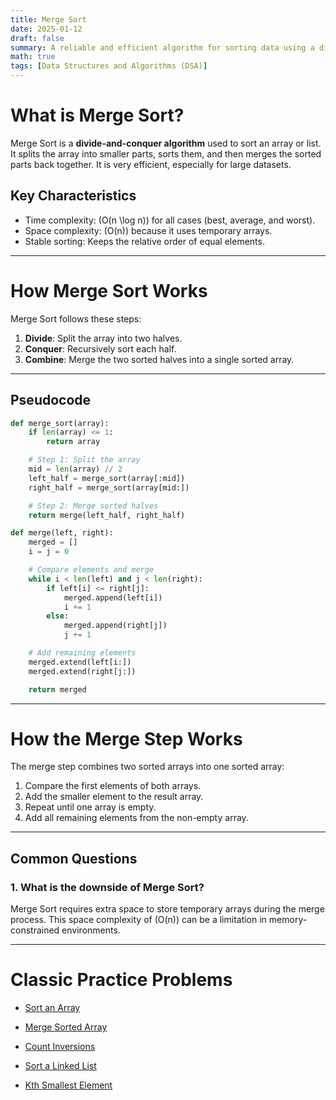 ```yaml
---
title: Merge Sort
date: 2025-01-12
draft: false
summary: A reliable and efficient algorithm for sorting data using a divide-and-conquer approach.
math: true
tags: [Data Structures and Algorithms (DSA)]
---
```


# **What is Merge Sort?**
Merge Sort is a **divide-and-conquer algorithm** used to sort an array or list. It splits the array into smaller parts, sorts them, and then merges the sorted parts back together. It is very efficient, especially for large datasets.

## **Key Characteristics**
- Time complexity: \(O(n \log n)\) for all cases (best, average, and worst).
- Space complexity: \(O(n)\) because it uses temporary arrays.
- Stable sorting: Keeps the relative order of equal elements.

---

# **How Merge Sort Works**
Merge Sort follows these steps:

1. **Divide**: Split the array into two halves.
2. **Conquer**: Recursively sort each half.
3. **Combine**: Merge the two sorted halves into a single sorted array.

---

## **Pseudocode**
```python
def merge_sort(array):
    if len(array) <= 1:
        return array

    # Step 1: Split the array
    mid = len(array) // 2
    left_half = merge_sort(array[:mid])
    right_half = merge_sort(array[mid:])

    # Step 2: Merge sorted halves
    return merge(left_half, right_half)

def merge(left, right):
    merged = []
    i = j = 0

    # Compare elements and merge
    while i < len(left) and j < len(right):
        if left[i] <= right[j]:
            merged.append(left[i])
            i += 1
        else:
            merged.append(right[j])
            j += 1

    # Add remaining elements
    merged.extend(left[i:])
    merged.extend(right[j:])

    return merged
```

---

# **How the Merge Step Works**
The merge step combines two sorted arrays into one sorted array:

1. Compare the first elements of both arrays.
2. Add the smaller element to the result array.
3. Repeat until one array is empty.
4. Add all remaining elements from the non-empty array.

---

## **Common Questions**
### **1. What is the downside of Merge Sort?**
Merge Sort requires extra space to store temporary arrays during the merge process. This space complexity of \(O(n)\) can be a limitation in memory-constrained environments.

---

# **Classic Practice Problems**
- [Sort an Array](https://leetcode.com/problems/sort-an-array/)

- [Merge Sorted Array](https://leetcode.com/problems/merge-sorted-array/)

- [Count Inversions](https://practice.geeksforgeeks.org/problems/inversion-of-array/0)

- [Sort a Linked List](https://leetcode.com/problems/sort-list/)

- [Kth Smallest Element](https://leetcode.com/problems/kth-smallest-element-in-a-sorted-matrix/)


